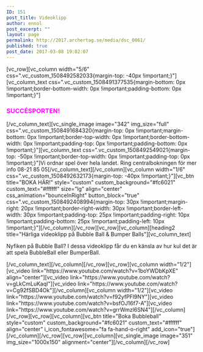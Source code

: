 ```yaml
---
ID: 151
post_title: Videoklipp
author: ennol
post_excerpt: ""
layout: page
permalink: http://2017.archertag.se/media/dsc_0061/
published: true
post_date: 2017-03-08 19:02:07
---
```

[vc_row][vc_column width="5/6" css=".vc_custom_1508492582033{margin-top: -40px !important;}"][vc_column_text css=".vc_custom_1508491377535{margin-bottom: 0px !important;border-bottom-width: 0px !important;padding-bottom: 0px !important;}"]
<h3><span style="color: #ff00ff"><strong>SUCCÉSPORTEN!</strong></span></h3>
[/vc_column_text][vc_single_image image="342" img_size="full" css=".vc_custom_1508491684320{margin-top: 0px !important;margin-bottom: 0px !important;border-top-width: 0px !important;border-bottom-width: 0px !important;padding-top: 0px !important;padding-bottom: 0px !important;}"][vc_column_text css=".vc_custom_1508492549021{margin-top: -50px !important;border-top-width: 0px !important;padding-top: 0px !important;}"]Vi ordnar spel över hela landet. Ring centralbokningen för mer info 08-21 85 05[/vc_column_text][/vc_column][vc_column width="1/6" css=".vc_custom_1508492632173{margin-top: -40px !important;}"][vc_btn title="BOKA HÄR!" style="custom" custom_background="#fc6021" custom_text="#ffffff" size="lg" align="center" css_animation="bounceInRight" button_block="true" css=".vc_custom_1508492408994{margin-top: 30px !important;margin-right: 20px !important;border-right-width: 30px !important;border-left-width: 30px !important;padding-top: 25px !important;padding-right: 10px !important;padding-bottom: 25px !important;padding-left: 10px !important;}"][/vc_column][/vc_row][vc_row][vc_column][heading2 title="Härliga videoklipp på Bubble Ball &amp; Bumper Balls"][vc_column_text]
<div id="collection0" class="h24_collection h24_first_collection h24_last_collection h24_first_last_collection ">
<div id="block_container_85329188" class="block_container standard_text_block text_block">
<div id="block_85329188">
<div id="block_85329188_text_content" class="text_content">

Nyfiken på Bubble Ball? I dessa videoklipp får du en känsla av hur kul det är att spela BubbleBall eller BumperBall.

</div>
</div>
<div class="clearer"></div>
</div>
</div>
<div class="h24_collection_newline "></div>
<div id="collection1" class="h24_collection h24_first_collection "></div>
[/vc_column_text][/vc_column][/vc_row][vc_row][vc_column width="1/2"][vc_video link="https://www.youtube.com/watch?v=1boYWDbKpXE" align="center"][vc_video link="https://www.youtube.com/watch?v=gLkCmLuKaqI"][vc_video link="https://www.youtube.com/watch?v=Cg92fSBD4Ok"][/vc_column][vc_column width="1/2"][vc_video link="https://www.youtube.com/watch?v=f92yfPFl9NY"][vc_video link="https://www.youtube.com/watch?v=bsfOJ16f7-A"][vc_video link="https://www.youtube.com/watch?v=grrWmzl6SN4"][/vc_column][/vc_row][vc_row][vc_column][vc_btn title="Boka Bubbleball" style="custom" custom_background="#fc6021" custom_text="#ffffff" align="center" i_icon_fontawesome="fa fa-hand-o-right" add_icon="true"][/vc_column][/vc_row][vc_row][vc_column][vc_single_image image="351" img_size="1000x150" alignment="center"][/vc_column][/vc_row]